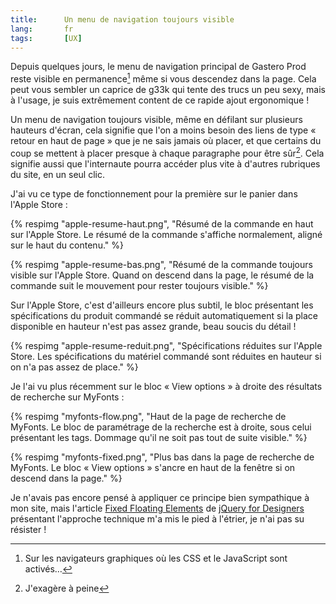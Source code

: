 ```yaml
---
title:      Un menu de navigation toujours visible
lang:       fr
tags:       [UX]
---
```


Depuis quelques jours, le menu de navigation principal de Gastero Prod reste visible en permanence[^1] même si vous descendez dans la page. Cela peut vous sembler un caprice de g33k qui tente des trucs un peu sexy, mais à l'usage, je suis extrêmement content de ce rapide ajout ergonomique !

[^1]: Sur les navigateurs graphiques où les CSS et le JavaScript sont activés…

Un menu de navigation toujours visible, même en défilant sur plusieurs hauteurs d'écran, cela signifie que l'on a moins besoin des liens de type « retour en haut de page » que je ne sais jamais où placer, et que certains du coup se mettent à placer presque à chaque paragraphe pour être sûr[^2]. Cela signifie aussi que l'internaute pourra accéder plus vite à d'autres rubriques du site, en un seul clic.

J'ai vu ce type de fonctionnement pour la première sur le panier dans l'Apple Store :

{% respimg "apple-resume-haut.png", "Résumé de la commande en haut sur l'Apple Store. Le résumé de la commande s'affiche normalement, aligné sur le haut du contenu." %}

{% respimg "apple-resume-bas.png", "Résumé de la commande toujours visible sur l'Apple Store. Quand on descend dans la page, le résumé de la commande suit le mouvement pour rester toujours visible." %}

Sur l'Apple Store, c'est d'ailleurs encore plus subtil, le bloc présentant les spécifications du produit commandé se réduit automatiquement si la place disponible en hauteur n'est pas assez grande, beau soucis du détail !

{% respimg "apple-resume-reduit.png", "Spécifications réduites sur l'Apple Store. Les spécifications du matériel commandé sont réduites en hauteur si on n'a pas assez de place." %}

Je l'ai vu plus récemment sur le bloc « View options » à droite des résultats de recherche sur MyFonts :

{% respimg "myfonts-flow.png", "Haut de la page de recherche de MyFonts. Le bloc de paramétrage de la recherche est à droite, sous celui présentant les tags. Dommage qu'il ne soit pas tout de suite visible." %}

{% respimg "myfonts-fixed.png", "Plus bas dans la page de recherche de MyFonts. Le bloc « View options » s'ancre en haut de la fenêtre si on descend dans la page." %}

Je n'avais pas encore pensé à appliquer ce principe bien sympathique à mon site, mais l'article [Fixed Floating Elements](http://jqueryfordesigners.com/fixed-floating-elements/) de [jQuery for Designers](http://jqueryfordesigners.com/) présentant l'approche technique m'a mis le pied à l'étrier, je n'ai pas su résister !

[^2]: J'exagère à peine
